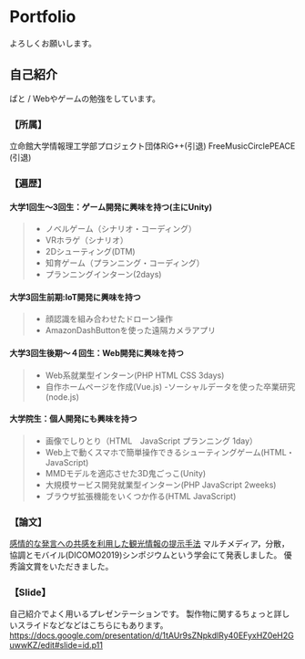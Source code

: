 # Portfolio
よろしくお願いします。

## 自己紹介
ぱと / Webやゲームの勉強をしています。

### 【所属】
立命館大学情報理工学部プロジェクト団体RiG++(引退)
FreeMusicCirclePEACE (引退)


### 【遍歴】

#### 大学1回生～3回生：ゲーム開発に興味を持つ(主にUnity)
> - ノベルゲーム（シナリオ・コーディング）
> - VRホラゲ（シナリオ）
> - 2Dシューティング(DTM)
> - 知育ゲーム（プランニング・コーディング）
> - プランニングインターン(2days)

#### 大学3回生前期:IoT開発に興味を持つ
> - 顔認識を組み合わせたドローン操作
> - AmazonDashButtonを使った遠隔カメラアプリ

#### 大学3回生後期～４回生：Web開発に興味を持つ
> - Web系就業型インターン(PHP HTML CSS 3days)
> - 自作ホームページを作成(Vue.js)
> -ソーシャルデータを使った卒業研究(node.js)

#### 大学院生：個人開発にも興味を持つ
> - 画像でしりとり（HTML　JavaScript プランニング 1day）
> - Web上で動くスマホで簡単操作できるシューティングゲーム(HTML・JavaScript)
> - MMDモデルを適応させた3D鬼ごっこ(Unity)
> - 大規模サービス開発就業型インターン(PHP JavaScript 2weeks)
> - ブラウザ拡張機能をいくつか作る(HTML JavaScript)

### 【論文】
[感情的な発言への共感を利用した観光情報の提示手法](http://tsys.jp/dicomo/2019/program/program_abst.html#2A-4)
マルチメディア，分散，協調とモバイル(DICOMO2019)シンポジウムという学会にて発表しました。
優秀論文賞をいただきました。

### 【Slide】
自己紹介でよく用いるプレゼンテーションです。
製作物に関するちょっと詳しいスライドなどなどはこちらにもあります。
https://docs.google.com/presentation/d/1tAUr9sZNpkdlRy40EFyxHZ0eH2GuwwKZ/edit#slide=id.p11

